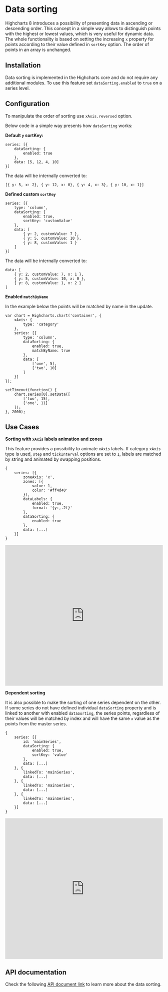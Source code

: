 Data sorting
===

Highcharts 8 introduces a possibility of presenting data in ascending or descending order. This concept in a simple way allows to distinguish points with the highest or lowest values, which is very useful for dynamic data. The whole functionality is based on setting the increasing `x` property for points according to their value defined in `sortKey` option. The order of points in an array is unchanged.

Installation
------------

Data sorting is implemented in the Highcharts core and do not require any additional modules.
To use this feature set `dataSorting.enabled` to `true` on a series level.

Configuration
-------------

To manipulate the order of sorting use `xAxis.reversed` option.

Below code in a simple way presents how `dataSorting` works:

**Default `y` sortKey:**

    series: [{
        dataSorting: {
            enabled: true
        },
        data: [5, 12, 4, 10]
    }]

The data will be internally converted to:

    [{ y: 5, x: 2}, { y: 12, x: 0}, { y: 4, x: 3}, { y: 10, x: 1}]

**Defined custom `sortKey`**

    series: [{
        type: 'column',
        dataSorting: {
            enabled: true,
            sortKey: 'customValue'
        },
        data: [
            { y: 2, customValue: 7 },
            { y: 5, customValue: 10 },
            { y: 8, customValue: 1 }
        ]
    }]

The data will be internally converted to:

    data: [
        { y: 2, customValue: 7, x: 1 },
        { y: 5, customValue: 10, x: 0 },
        { y: 8, customValue: 1, x: 2 }
    ]

**Enabled `matchByName`**

In the example below the points will be matched by name in the update.

    var chart = Highcharts.chart('container', {
        xAxis: {
            type: 'category'
        },
        series: [{
            type: 'column',
            dataSorting: {
                enabled: true,
                matchByName: true
            },
            data: [
                ['one', 5],
                ['two', 10]
            ]
        }]
    });

    setTimeout(function() {
        chart.series[0].setData([
            ['two', 15],
            ['one', 11]
        ]);
    }, 2000);

Use Cases
---------

**Sorting with `xAxis` labels animation and zones**

This feature provides a possibility to animate `xAxis` labels. If category `xAxis` type is used, `step` and `tickInterval` options are set to `1`, labels are matched by string and animated by swapping positions.

    {
        series: [{
            zoneAxis: 'x',
            zones: [{
                value: 1,
                color: '#ff4d40'
            }],
            dataLabels: {
                enabled: true,
                format: '{y:,.2f}'
            },
            dataSorting: {
                enabled: true
            },
            data: [...]
        }]
    }

<iframe style="width: 100%; height: 450px; border: none;" src=https://www.highcharts.com/samples/embed/highcharts/datasorting/labels-animation allow="fullscreen"></iframe>

**Dependent sorting**

It is also possible to make the sorting of one series dependent on the other. If some series do not have defined individual `dataSorting` property and is linked to another with enabled `dataSorting`, the series points, regardless of their values will be matched by index and will have the same `x` value as the points from the master series.

    {
        series: [{
            id: 'mainSeries',
            dataSorting: {
                enabled: true,
                sortKey: 'value'
            },
            data: [...]
        }, {
            linkedTo: 'mainSeries',
            data: [...]
        }, {
            linkedTo: 'mainSeries',
            data: [...]
        }, {
            linkedTo: 'mainSeries',
            data: [...]
        }]
    }

<iframe style="width: 100%; height: 450px; border: none;" src=https://www.highcharts.com/samples/embed/highcharts/datasorting/dependent-sorting allow="fullscreen"></iframe>

API documentation
-----------------

Check the following [API document link](https://api.highcharts.com/highcharts/plotOptions.series.dataSorting) to learn more about the data sorting.
